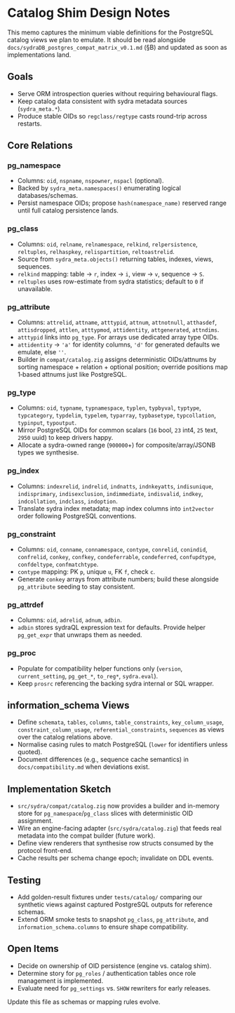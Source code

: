# Catalog Shim Design Notes

This memo captures the minimum viable definitions for the PostgreSQL catalog views we plan to emulate. It should be read alongside `docs/sydraDB_postgres_compat_matrix_v0.1.md` (§B) and updated as soon as implementations land.

## Goals
- Serve ORM introspection queries without requiring behavioural flags.
- Keep catalog data consistent with sydra metadata sources (`sydra_meta.*`).
- Produce stable OIDs so `regclass/regtype` casts round-trip across restarts.

## Core Relations

### pg_namespace
- Columns: `oid`, `nspname`, `nspowner`, `nspacl` (optional).
- Backed by `sydra_meta.namespaces()` enumerating logical databases/schemas.
- Persist namespace OIDs; propose `hash(namespace_name)` reserved range until full catalog persistence lands.

### pg_class
- Columns: `oid`, `relname`, `relnamespace`, `relkind`, `relpersistence`, `reltuples`, `relhaspkey`, `relispartition`, `reltoastrelid`.
- Source from `sydra_meta.objects()` returning tables, indexes, views, sequences.
- `relkind` mapping: table → `r`, index → `i`, view → `v`, sequence → `S`.
- `reltuples` uses row-estimate from sydra statistics; default to `0` if unavailable.

### pg_attribute
- Columns: `attrelid`, `attname`, `atttypid`, `attnum`, `attnotnull`, `atthasdef`, `attisdropped`, `attlen`, `atttypmod`, `attidentity`, `attgenerated`, `attndims`.
- `atttypid` links into `pg_type`. For arrays use dedicated array type OIDs.
- `attidentity` → `'a'` for identity columns, `'d'` for generated defaults we emulate, else `''`.
- Builder in `compat/catalog.zig` assigns deterministic OIDs/attnums by sorting namespace + relation + optional position; override positions map 1‑based attnums just like PostgreSQL.

### pg_type
- Columns: `oid`, `typname`, `typnamespace`, `typlen`, `typbyval`, `typtype`, `typcategory`, `typdelim`, `typelem`, `typarray`, `typbasetype`, `typcollation`, `typinput`, `typoutput`.
- Mirror PostgreSQL OIDs for common scalars (`16` bool, `23` int4, `25` text, `2950` uuid) to keep drivers happy.
- Allocate a sydra-owned range (`900000`+) for composite/array/JSONB types we synthesise.

### pg_index
- Columns: `indexrelid`, `indrelid`, `indnatts`, `indnkeyatts`, `indisunique`, `indisprimary`, `indisexclusion`, `indimmediate`, `indisvalid`, `indkey`, `indcollation`, `indclass`, `indoption`.
- Translate sydra index metadata; map index columns into `int2vector` order following PostgreSQL conventions.

### pg_constraint
- Columns: `oid`, `conname`, `connamespace`, `contype`, `conrelid`, `conindid`, `confrelid`, `conkey`, `confkey`, `condeferrable`, `condeferred`, `confupdtype`, `confdeltype`, `confmatchtype`.
- `contype` mapping: PK `p`, unique `u`, FK `f`, check `c`.
- Generate `conkey` arrays from attribute numbers; build these alongside `pg_attribute` seeding to stay consistent.

### pg_attrdef
- Columns: `oid`, `adrelid`, `adnum`, `adbin`.
- `adbin` stores sydraQL expression text for defaults. Provide helper `pg_get_expr` that unwraps them as needed.

### pg_proc
- Populate for compatibility helper functions only (`version`, `current_setting`, `pg_get_*`, `to_reg*`, `sydra.eval`).
- Keep `prosrc` referencing the backing sydra internal or SQL wrapper.

## information_schema Views
- Define `schemata`, `tables`, `columns`, `table_constraints`, `key_column_usage`, `constraint_column_usage`, `referential_constraints`, `sequences` as views over the catalog relations above.
- Normalise casing rules to match PostgreSQL (`lower` for identifiers unless quoted).
- Document differences (e.g., sequence cache semantics) in `docs/compatibility.md` when deviations exist.

## Implementation Sketch
- `src/sydra/compat/catalog.zig` now provides a builder and in-memory store for `pg_namespace`/`pg_class` slices with deterministic OID assignment.
- Wire an engine-facing adapter (`src/sydra/catalog.zig`) that feeds real metadata into the compat builder (future work).
- Define view renderers that synthesise row structs consumed by the protocol front-end.
- Cache results per schema change epoch; invalidate on DDL events.

## Testing
- Add golden-result fixtures under `tests/catalog/` comparing our synthetic views against captured PostgreSQL outputs for reference schemas.
- Extend ORM smoke tests to snapshot `pg_class`, `pg_attribute`, and `information_schema.columns` to ensure shape compatibility.

## Open Items
- Decide on ownership of OID persistence (engine vs. catalog shim).
- Determine story for `pg_roles` / authentication tables once role management is implemented.
- Evaluate need for `pg_settings` vs. `SHOW` rewriters for early releases.

Update this file as schemas or mapping rules evolve.
